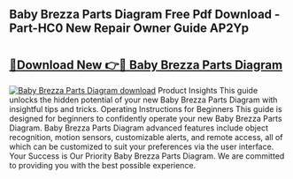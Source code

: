 ## Baby Brezza Parts Diagram Free Pdf Download - Part-HC0 New Repair Owner Guide AP2Yp

# <h2><a href="http://dfmskx.blite.top/?on=Baby+Brezza+Parts+Diagram">🔗Download New 👉🔴 Baby Brezza Parts Diagram</a></h2>

[![Baby Brezza Parts Diagram download](https://i.imgur.com/lujVjoI.png)](http://dfmskx.blite.top/?on=Baby+Brezza+Parts+Diagram)
Product Insights This guide unlocks the hidden potential of your new Baby Brezza Parts Diagram with insightful tips and tricks. Operating Instructions for Beginners This guide is designed for beginners to confidently operate your new Baby Brezza Parts Diagram. Baby Brezza Parts Diagram advanced features include object recognition, motion sensors, customizable alerts, and remote access, all of which can be customized to suit your preferences via the user interface. Your Success is Our Priority Baby Brezza Parts Diagram. We are committed to providing you with the best possible experience.
